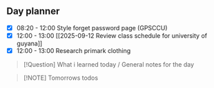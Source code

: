 ## Day planner

- [x] 08:20 - 12:00 Style forget password page (GPSCCU)
- [x] 12:00 - 13:00 [[2025-09-12 Review class schedule for university of guyana]]
- [x] 12:00 - 13:00 Research primark clothing

> [!Question] What i learned today / General notes for the day

> [!NOTE] Tomorrows todos
 